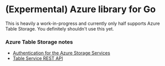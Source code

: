 # (Expermental) Azure library for Go

This is heavily a work-in-progress and currently only half supports Azure Table Storage.  You definitely shouldn't use this yet.

### Azure Table Storage notes

* [Authentication for the Azure Storage Services](https://msdn.microsoft.com/en-us/library/azure/dd179428.aspx)
* [Table Service REST API](https://msdn.microsoft.com/en-us/library/azure/dd179423.aspx)
